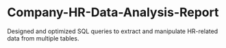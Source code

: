 # Company-HR-Data-Analysis-Report
Designed and optimized SQL queries to extract and manipulate HR-related data from multiple tables.

